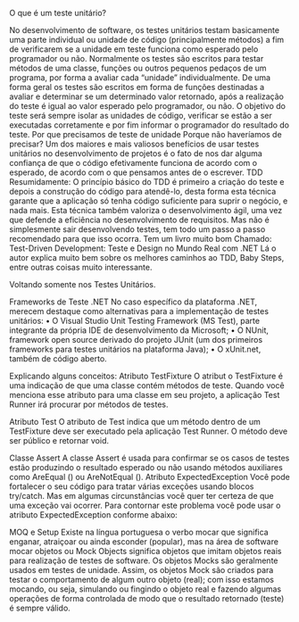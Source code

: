O que é um teste unitário?

No desenvolvimento de software, os testes unitários testam basicamente uma parte individual ou unidade de código (principalmente métodos) a fim de verificarem se a unidade em teste funciona como esperado pelo programador ou não.
Normalmente os testes são escritos para testar métodos de uma classe, funções ou outros pequenos pedaços de um programa, por forma a avaliar cada “unidade” individualmente. 
De uma forma geral os testes são escritos em forma de funções destinadas a avaliar e determinar se um determinado valor retornado, após a realização do teste é igual ao valor esperado pelo programador, ou não. O objetivo do teste será sempre isolar as unidades de código, verificar se estão a ser executadas corretamente e por fim informar o programador do resultado do teste.
Por que precisamos de teste de unidade
Porque não haveríamos de precisar? Um dos maiores e mais valiosos benefícios de usar testes unitários no desenvolvimento de projetos é o fato de nos dar alguma confiança de que o código efetivamente funciona de acordo com o esperado, de acordo com o que pensamos antes de o escrever. 
TDD
Resumidamente: O princípio básico do TDD é primeiro a criação do teste e depois a construção do código para atendê-lo, desta forma esta técnica garante que a aplicação só tenha código suficiente para suprir o negócio, e nada mais. Esta técnica também valoriza o desenvolvimento ágil, uma vez que defende a eficiência no desenvolvimento de requisitos. Mas não é simplesmente sair desenvolvendo testes, tem todo um passo a passo recomendado para que isso ocorra.
Tem um livro muito bom Chamado: 
 	Test-Driven Development: Teste e Design no Mundo Real com .NET
Lá o autor explica muito bem sobre os melhores caminhos ao TDD, Baby Steps, entre outras coisas muito interessante.

Voltando somente nos Testes Unitários.

Frameworks de Teste .NET
No caso específico da plataforma .NET, merecem destaque como alternativas para a implementação de testes unitários:
•	O Visual Studio Unit Testing Framework (MS Test), parte integrante da própria IDE de desenvolvimento da Microsoft;
•	O NUnit, framework open source derivado do projeto JUnit (um dos primeiros frameworks para testes unitários na plataforma Java);
•	O xUnit.net, também de código aberto.

Explicando alguns conceitos:
Atributo TestFixture
O atribut o TestFixture é uma indicação de que uma classe contém métodos de teste. Quando você menciona esse atributo para uma classe em seu projeto, a aplicação Test Runner irá procurar por métodos de testes.
 
Atributo Test
O atributo de Test indica que um método dentro de um TestFixture deve ser executado pela aplicação Test Runner. O método deve ser público e retornar void.
 

Classe Assert
A classe Assert é usada para confirmar se os casos de testes estão produzindo o resultado esperado ou não usando métodos auxiliares como AreEqual () ou AreNotEqual ().
Atributo ExpectedException
Você pode fortalecer o seu código para tratar várias exceções usando blocos try/catch. Mas em algumas circunstâncias você quer ter certeza de que uma exceção vai ocorrer. Para contornar este problema você pode usar o atributo ExpectedException conforme abaixo:
 

MOQ e Setup
Existe na língua portuguesa o verbo mocar que significa enganar, atraiçoar ou ainda esconder (popular), mas na área de software mocar objetos ou Mock Objects significa objetos que imitam objetos reais para realização de testes de software.
Os objetos Mocks são geralmente usados em testes de unidade.
Assim, os objetos Mock são criados para testar o comportamento de algum outro objeto (real); com isso estamos mocando, ou seja, simulando ou fingindo o objeto real e fazendo algumas operações de forma controlada de modo que o resultado retornado (teste) é sempre válido.

 






